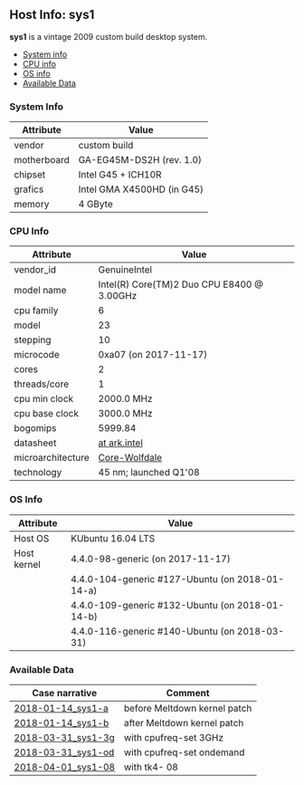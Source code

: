 ## Host Info: sys1

**sys1** is a vintage 2009 custom build desktop system.

- [System info](#user-content-sys)
- [CPU info](#user-content-cpu)
- [OS info](#user-content-os)
- [Available Data](#user-content-data)

### <a id="sys">System Info</a>

| Attribute   | Value |
| ----------- | ----- |
| vendor      | custom build |
| motherboard | GA-EG45M-DS2H (rev. 1.0) |
| chipset     | Intel G45 + ICH10R |
| grafics     | Intel GMA X4500HD (in G45) |
| memory      | 4 GByte |

### <a id="cpu">CPU Info</a>

| Attribute | Value |
| --------- | ----- |
| vendor_id    | GenuineIntel |
| model name   | Intel(R) Core(TM)2 Duo CPU  E8400  @ 3.00GHz |
| cpu family   | 6 |
| model        | 23 |
| stepping     | 10 |
| microcode    | 0xa07 (on 2017-11-17) |
| cores        | 2 |
| threads/core | 1 |
| cpu min clock   | 2000.0 MHz |
| cpu base clock  | 3000.0 MHz |
| bogomips     | 5999.84 |
| datasheet    | [at ark.intel](https://ark.intel.com/en/products/33910) |
| microarchitecture | [Core-Wolfdale](https://en.wikipedia.org/wiki/Intel_Core_(microarchitecture)) |
| technology   | 45 nm; launched Q1'08 |

### <a id="os">OS Info</a>

| Attribute | Value |
| --------- | ----- |
| Host OS      | KUbuntu 16.04 LTS |
| Host kernel  | 4.4.0-98-generic (on 2017-11-17) |
|              | 4.4.0-104-generic #127-Ubuntu (on 2018-01-14-a) |
|              | 4.4.0-109-generic #132-Ubuntu (on 2018-01-14-b) |
|              | 4.4.0-116-generic #140-Ubuntu (on 2018-03-31) |

### <a id="data">Available Data</a>

| Case narrative | Comment |
| -------------- | ------- |
| [2018-01-14_sys1-a](2018-01-14_sys1-a.md) | before Meltdown kernel patch |
| [2018-01-14_sys1-b](2018-01-14_sys1-b.md) | after Meltdown kernel patch |
| [2018-03-31_sys1-3g](2018-03-31_sys1-3g.md) | with cpufreq-set 3GHz |
| [2018-03-31_sys1-od](2018-03-31_sys1-od.md) | with cpufreq-set ondemand |
| [2018-04-01_sys1-08](2018-04-01_sys1-08.md) | with tk4- 08 |
